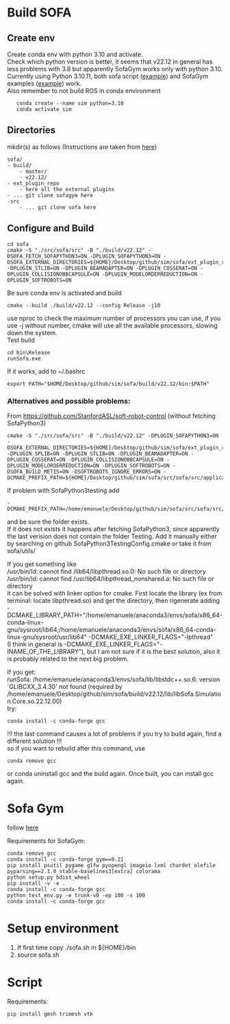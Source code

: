 # Build SOFA
## Create env
Create conda env with python 3.10 and activate.</br>
Check which python version is better, it seems that v22.12 in general has less problems with 3.8 but apparently SofaGym works only with python 3.10.</br>
Currently using Python 3.10.11, both sofa script ([example](script/main)) and SofaGym examples ([example](sofa/SofaGym/test_env.py)) work.</br>
Also remember to not build ROS in conda environment
~~~
   conda create --name sim python=3.10
   conda activate sim
~~~

## Directories
mkdir(s) as follows (Instructions are taken from [here](https://www.sofa-framework.org/community/doc/getting-started/build/linux/))
~~~
sofa/
- build/
    - master/
    - v22.12/
- ext_plugin_repo
    - here all the external plugins
- ... git clone sofagym here
-src
    - ... git clone sofa here
~~~
## Configure and Build
~~~
cd sofa
cmake -S "./src/sofa/src" -B "./build/v22.12" -DSOFA_FETCH_SOFAPYTHON3=ON -DPLUGIN_SOFAPYTHON3=ON -DSOFA_EXTERNAL_DIRECTORIES=${HOME}/Desktop/github/sim/sofa/ext_plugin_repo -DPLUGIN_STLIB=ON -DPLUGIN_BEAMADAPTER=ON -DPLUGIN_COSSERAT=ON -DPLUGIN_COLLISIONOBBCAPSULE=ON -DPLUGIN_MODELORDERREDUCTION=ON -DPLUGIN_SOFTROBOTS=ON 
~~~
Be sure conda env is activated and build 
~~~
cmake --build ./build/v22.12 --config Release -j10
~~~
use nproc to check the maximum number of processors you can use, if you use -j without number, cmake will use all the available processors, slowing down the system. </br>
Test build
~~~
cd bin\Release
runSofa.exe
~~~
If it works, add to ~/.bashrc
~~~
export PATH="$HOME/Desktop/github/sim/sofa/build/v22.12/bin:$PATH"
~~~

### Alternatives and possible problems:</br>
From https://github.com/StanfordASL/soft-robot-control  (without fetching SofaPython3)
~~~
cmake -S "./src/sofa/src" -B "./build/v22.12" -DPLUGIN_SOFAPYTHON3=ON -DSOFA_EXTERNAL_DIRECTORIES=${HOME}/Desktop/github/sim/sofa/ext_plugin_repo -DPLUGIN_SPLIB=ON -DPLUGIN_STLIB=ON -DPLUGIN_BEAMADAPTER=ON -DPLUGIN_COSSERAT=ON -DPLUGIN_COLLISIONOBBCAPSULE=ON -DPLUGIN_MODELORDERREDUCTION=ON -DPLUGIN_SOFTROBOTS=ON -DSOFA_BUILD_METIS=ON -DSOFTROBOTS_IGNORE_ERRORS=ON -DCMAKE_PREFIX_PATH=${HOME}/Desktop/github/sim/sofa/src/sofa/src/applications/plugins/SofaPython3/Testing
~~~

If problem with SofaPython3testing add
~~~
-DCMAKE_PREFIX_PATH=/home/emanuele/Desktop/github/sim/sofa/src/sofa/src/applications/plugins/SofaPython3/Testing
~~~
and be sure the folder exists. </br>
If it does not exists it happens after fetching SofaPython3, since apparently the last verision does not contain the folder Testing.
Add it manually either by searching on github SofaPython3TestingConfig.cmake or take it from sofa/utils/

If you get something like </br>
/usr/bin/ld: cannot find /lib64/libpthread.so.0: No such file or directory
/usr/bin/ld: cannot find /usr/lib64/libpthread_nonshared.a: No such file or directory</br>
it can be solved with linker option for cmake. First locate the library (ex from terminal: locate libpthread.so) and get the directory, then rigenerate adding </br>
-DCMAKE_LIBRARY_PATH="/home/emanuele/anaconda3/envs/sofa/x86_64-conda-linux-gnu/sysroot/lib64;/home/emanuele/anaconda3/envs/sofa/x86_64-conda-linux-gnu/sysroot/usr/lib64" 
-DCMAKE_EXE_LINKER_FLAGS="-lpthread" </br>
(I think in general is -DCMAKE_EXE_LINKER_FLAGS="-lNAME_OF_THE_LIBRARY"), but I am not sure if it is the best solution, also it is probably related to the next big problem. </br>


If you get:</br>
runSofa: /home/emanuele/anaconda3/envs/sofa/lib/libstdc++.so.6: version `GLIBCXX_3.4.30' not found (required by /home/emanuele/Desktop/github/sim/sofa/build/v22.12/lib/libSofa.Simulation.Core.so.22.12.00)  </br>
try:
~~~
conda install -c conda-forge gcc
~~~
!!! the last command causes a lot of problems if you try to build again, find a different solution !!!</br>
so if you want to rebuild after this command, use 
~~~
conda remove gcc
~~~
or conda uninstall gcc and the build again. Once built, you can install gcc again.

# Sofa Gym
follow [here](https://github.com/SofaDefrost/SofaGym/tree/e5cc4048fd1fbd0b93fd6e98b3a3d4854d094cfd)

Requirements for SofaGym:
~~~
conda remove gcc
conda install -c conda-forge gym==0.21
pip install psutil pygame glfw pyopengl imageio lxml chardet olefile pyparsing==2.1.0 stable-baselines3[extra] colorama
python setup.py bdist_wheel
pip install -v -e .
conda install -c conda-forge gcc
python test_env.py -e trunk-v0 -ep 100 -s 100
conda install -c conda-forge gcc
~~~

# Setup environment
1. If first time copy ./sofa.sh in ${HOME}/bin 
2. source sofa.sh


# Script
Requirements:
~~~
pip install gmsh trimesh vtk
~~~
